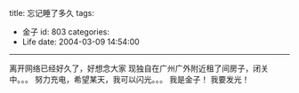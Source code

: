 title: 忘记睡了多久
tags:
  - 金子
id: 803
categories:
  - Life
date: 2004-03-09 14:54:00
---
离开网络已经好久了，好想念大家
现独自在广州广外附近租了间房子，闭关中。。。
努力充电，希望某天，我可以闪光。。。
我是金子！
我要发光！